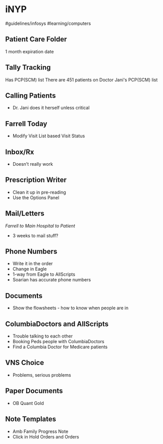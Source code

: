 # iNYP
#guidelines/infosys #learning/computers

## Patient Care Folder
1 month expiration date

## Tally Tracking
Has PCP(SCM) list
There are 451 patients on Doctor Jani's PCP(SCM) list

## Calling Patients
* Dr. Jani does it herself unless critical

## Farrell Today
* Modify Visit List based Visit Status

## Inbox/Rx
* Doesn’t really work

## Prescription Writer
* Clean it up in pre-reading
* Use the Options Panel

## Mail/Letters
_Farrell to Main Hospital to Patient_

* 3 weeks to mail stuff?

## Phone Numbers
* Write it in the order
* Change in Eagle
* 1-way from Eagle to AllScripts
* Soarian has accurate phone numbers

## Documents
* Show the flowsheets - how to know when people are in

## ColumbiaDoctors and AllScripts
* Trouble talking to each other
* Booking Peds people with ColumbiaDoctors
* Find a Columbia Doctor for Medicare patients

## VNS Choice
* Problems, serious problems

## Paper Documents
* OB Quant Gold

## Note Templates
* Amb Family Progress Note
* Click in Hold Orders and Orders


